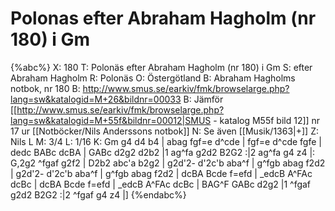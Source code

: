 # Polonas efter Abraham Hagholm (nr 180) i Gm

{%abc%}
X: 180
T: Polonäs efter Abraham Hagholm (nr 180) i Gm
S: efter Abraham Hagholm
R: Polonäs
O: Östergötland
B: Abraham Hagholms notbok, nr 180
B: http://www.smus.se/earkiv/fmk/browselarge.php?lang=sw&katalogid=M+26&bildnr=00033
B: Jämför [[http://www.smus.se/earkiv/fmk/browselarge.php?lang=sw&katalogid=M+55f&bildnr=00012|SMUS - katalog M55f bild 12]] nr 17 ur [[Notböcker/Nils Anderssons notbok]]
N: Se även [[Musik/1363|+]]
Z: Nils L
M: 3/4
L: 1/16
K: Gm
g4 d4 b4 | abag fgf=e d^cde | fgf=e d^cde fgfe | dedc BABc dcBA |
GABc d2g2 d2b2 |1 ag^fa g2d2 B2G2 :|2 ag^fa g4 z4 |: G,2g2 ^fgaf g2f2 |
D2b2 abc'a b2g2 | g2d'2- d'2c'b aba^f | g^fgb abag f2d2 | g2d'2- d'2c'b aba^f |
g^fgb abag f2d2 | dcBA Bcde f=efd | _edcB A^FAc dcBc | dcBA Bcde f=efd |
_edcB A^FAc dcBc | BAG^F GABc d2g2 |1 ^fgaf g2d2 B2G2 :|2 ^fgaf g4 z4 |]
{%endabc%}
